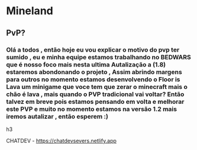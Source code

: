 <h1>Mineland</h1>
<h2>PvP?</h2>
<h3>Olá a todos , então hoje eu vou explicar o motivo
do pvp ter sumido , eu e minha equipe estamos trabalhando
no BEDWARS que é nosso foco mais nesta ultima Autalização
a (1.8) estaremos abondonando o projeto , Assim abrindo margens para outros
no momento estamos desenvolvendo o Floor is Lava um minigame que voce tem que zerar
o minecraft mais o chão é lava , mais quando o PVP tradicional vai voltar?
Então talvez em breve pois estamos pensando em volta e melhorar este PVP e muito
no momento estamos na versão 1.2 mais iremos autalizar , então esperem :) </h3>h3

CHATDEV - https://chatdevsevers.netlify.app
